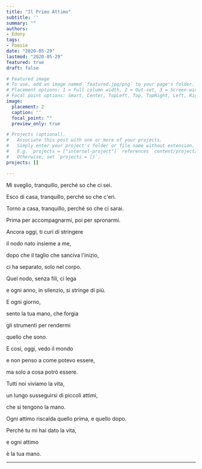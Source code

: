 ```yaml
---
title: "Il Primo Attimo"
subtitle: ''
summary: ""
authors:
- Edony
tags:
- Poesie
date: "2020-05-29"
lastmod: "2020-05-29"
featured: true
draft: false

# Featured image
# To use, add an image named `featured.jpg/png` to your page's folder.
# Placement options: 1 = Full column width, 2 = Out-set, 3 = Screen-width
# Focal point options: Smart, Center, TopLeft, Top, TopRight, Left, Right, BottomLeft, Bottom, BottomRight
image:
  placement: 2
  caption: ''
  focal_point: ""
  preview_only: true

# Projects (optional).
#   Associate this post with one or more of your projects.
#   Simply enter your project's folder or file name without extension.
#   E.g. `projects = ["internal-project"]` references `content/project/deep-learning/index.md`.
#   Otherwise, set `projects = []`.
projects: []

---
```


Mi sveglio, tranquillo, perché so che ci sei.

Esco di casa, tranquillo, perché so che c'eri.

Torno a casa, tranquillo, perché so che ci sarai.


Prima per accompagnarmi, poi per spronarmi.

Ancora oggi, ti curi di stringere

il nodo nato insieme a me,

dopo che il taglio che sanciva l'inizio,

ci ha separato, solo nel corpo.


Quel nodo, senza fili, ci lega

e ogni anno, in silenzio, si stringe di più.


E ogni giorno, 

sento la tua mano, che forgia

gli strumenti per rendermi

quello che sono.

E così, oggi, vedo il mondo 

e non penso a come potevo essere,

ma solo a cosa potrò essere.


Tutti noi viviamo la vita,

un lungo susseguirsi di piccoli attimi,

che si tengono la mano.


Ogni attimo riscalda quello prima, e quello dopo.

Perché tu mi hai dato la vita,

e ogni attimo 

è la tua mano.

---
